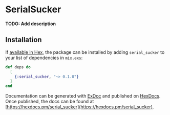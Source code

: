 # SerialSucker

**TODO: Add description**

## Installation

If [available in Hex](https://hex.pm/docs/publish), the package can be installed
by adding `serial_sucker` to your list of dependencies in `mix.exs`:

```elixir
def deps do
  [
    {:serial_sucker, "~> 0.1.0"}
  ]
end
```

Documentation can be generated with [ExDoc](https://github.com/elixir-lang/ex_doc)
and published on [HexDocs](https://hexdocs.pm). Once published, the docs can
be found at [https://hexdocs.pm/serial_sucker](https://hexdocs.pm/serial_sucker).

